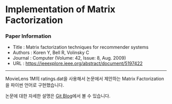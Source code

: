 # Implementation of Matrix Factorization

### Paper Information

- Title : Matrix factorization techniques for recommender systems
- Authors : Koren Y, Bell R, Volinsky C
- Journal : Computer (Volume: 42, Issue: 8, Aug. 2009)
- URL : https://ieeexplore.ieee.org/abstract/document/5197422

---

MovieLens 1M의 ratings.dat을 사용해서 논문에서 제안하는 Matrix Factorization 을 파이썬 언어로 구현했습니다.


논문에 대한 자세한 설명은 [Git Blog](https://ds-ai96.github.io/2022/03/10/RS-Paper-No2.html)에서 볼 수 있습니다.
